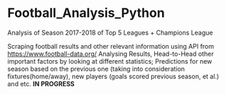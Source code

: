 # Football_Analysis_Python
Analysis of Season 2017-2018 of Top 5 Leagues + Champions League

Scraping football results and other relevant information using API from https://www.football-data.org/
Analysing Results, Head-to-Head other important factors by looking at different statistics;
Predictions for new season based on the previous one (taking into consideration fixtures(home/away), new players (goals scored previous season, et al.) and etc. ******IN PROGRESS******
